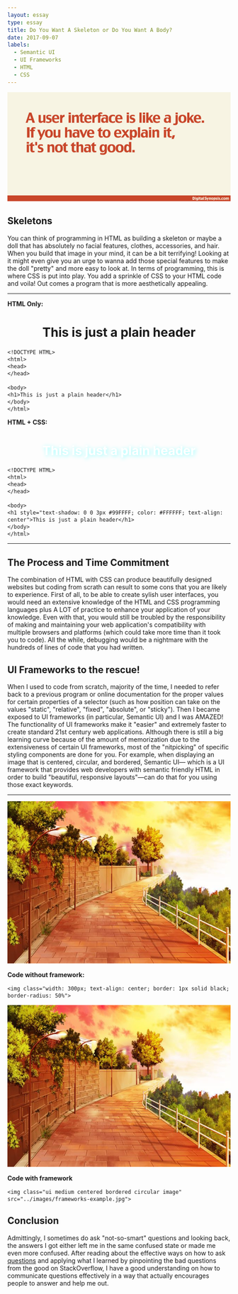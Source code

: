 ```yaml
---
layout: essay
type: essay
title: Do You Want A Skeleton or Do You Want A Body?
date: 2017-09-07
labels:
  - Semantic UI
  - UI Frameworks
  - HTML
  - CSS
---
```


<img class="ui fluid centered image" src="../images/frameworks-humour.jpg">

## Skeletons

You can think of programming in HTML as building a skeleton or maybe a doll that has absolutely no facial features, clothes, accessories, and hair. When you build that image in your mind, it can be a bit terrifying! Looking at it might even give you an urge to wanna add those special features to make the doll "pretty" and more easy to look at. In terms of programming, this is where CSS is put into play. You add a sprinkle of CSS to your HTML code and voila! Out comes a program that is more aesthetically appealing.

<hr style="border= 1px dashed black;">

<b>HTML Only:</b>

<h1 style="text-align: center">This is just a plain header</h1>

```
<!DOCTYPE HTML>
<html>
<head>
</head>

<body>
<h1>This is just a plain header</h1>
</body>
</html>
```

<b>HTML + CSS:</b>

<h1 style="text-shadow: 2px 2px 10px #99FFFF; color: #FFFFFF; text-align: center">This is just a plain header</h1>

```
<!DOCTYPE HTML>
<html>
<head>
</head>

<body>
<h1 style="text-shadow: 0 0 3px #99FFFF; color: #FFFFFF; text-align: center">This is just a plain header</h1>
</body>
</html>
```
<hr style="border= 1px dashed black;">

## The Process and Time Commitment

The combination of HTML with CSS can produce beautifully designed websites but coding from scrath can result to some cons that you are likely to experience. First of all, to be able to create sylish user interfaces, you would need an extensive knowledge of the HTML and CSS programming languages plus A LOT of practice to enhance your application of your knowledge. Even with that, you would still be troubled by the responsibility of making and maintaining your web application's compatibility with multiple browsers and platforms (which could take more time than it took you to code). All the while, debugging would be a nightmare with the hundreds of lines of code that you had written.

## UI Frameworks to the rescue!

When I used to code from scratch, majority of the time, I needed to refer back to a previous program or online documentation for the proper values for certain properties of a selector (such as how position can take on the values "static", "relative", "fixed", "absolute", or "sticky"). Then I became exposed to UI frameworks (in particular, Semantic UI) and I was AMAZED! The functionality of UI frameworks make it "easier" and extremely faster to create standard 21st century web applications. Although there is still a big learning curve because of the amount of memorization due to the extensiveness of certain UI frameworks, most of the "nitpicking" of specific styling components are done for you.
For example, when displaying an image that is centered, circular, and bordered, Semantic UI— which is a UI framework that provides web developers with semantic friendly HTML in order to build "beautiful, responsive layouts"—can do that for you using those exact keywords.

<hr style="border=1px dashed black;">

<img class="width: 300px; text-align: center; border: 1px solid black; border-radius: 50%;" src="../images/frameworks-example.jpg">

<b>Code without framework:</b>

```
<img class="width: 300px; text-align: center; border: 1px solid black; border-radius: 50%">
```

<img class="ui medium centered bordered circular image" src="../images/frameworks-example.jpg">

<b>Code with framework</b>

```
<img class="ui medium centered bordered circular image" src="../images/frameworks-example.jpg">
```

## Conclusion

Admittingly, I sometimes do ask "not-so-smart" questions and looking back, the answers I got either left me in the same confused state or made me even more confused. After reading about the effective ways on how to ask [questions](http://www.catb.org/esr/faqs/smart-questions.html) and applying what I learned by pinpointing the bad questions from the good on StackOverflow, I have a good understanding on how to communicate questions effectively in a way that actually encourages people to answer and help me out.
